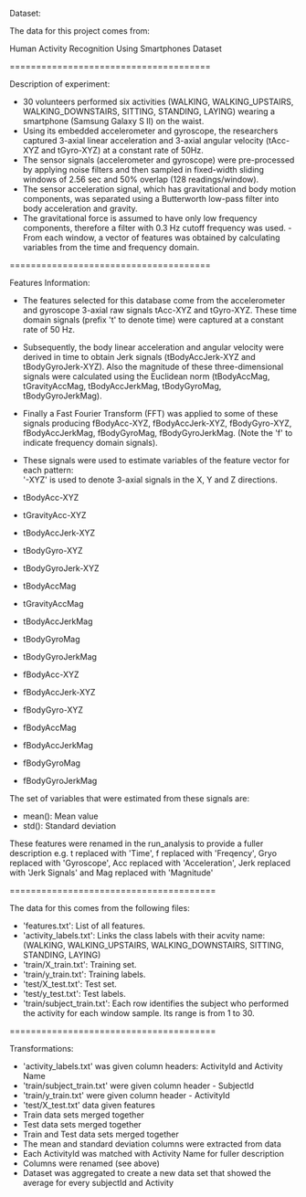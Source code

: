 Dataset:

The data for this project comes from:

Human Activity Recognition Using Smartphones Dataset

======================================

Description of experiment:

- 30 volunteers performed six activities (WALKING, WALKING_UPSTAIRS, WALKING_DOWNSTAIRS, SITTING, STANDING, LAYING) wearing a smartphone    (Samsung Galaxy S II) on the waist. 
- Using its embedded accelerometer and gyroscope, the researchers captured 3-axial linear acceleration and 3-axial angular velocity       (tAcc-XYZ and tGyro-XYZ) at a constant rate of 50Hz. 
- The sensor signals (accelerometer and gyroscope) were pre-processed by applying noise filters and then sampled in fixed-width sliding   windows of 2.56 sec and 50% overlap (128 readings/window). 
- The sensor acceleration signal, which has gravitational and body motion components, was separated using a Butterworth low-pass filter   into body acceleration and gravity. 
- The gravitational force is assumed to have only low frequency components, therefore a filter with 0.3 Hz cutoff frequency was used.    -  From each window, a vector of features was obtained by calculating variables from the time and frequency domain.

======================================

Features Information:

- The features selected for this database come from the accelerometer and gyroscope 3-axial raw signals tAcc-XYZ and tGyro-XYZ. These     time domain signals (prefix 't' to denote time) were captured at a constant rate of 50 Hz. 
- Subsequently, the body linear acceleration and angular velocity were derived in time to obtain Jerk signals (tBodyAccJerk-XYZ and       tBodyGyroJerk-XYZ). Also the magnitude of these three-dimensional signals were calculated using the Euclidean norm (tBodyAccMag,         tGravityAccMag, tBodyAccJerkMag, tBodyGyroMag, tBodyGyroJerkMag). 
- Finally a Fast Fourier Transform (FFT) was applied to some of these signals producing fBodyAcc-XYZ, fBodyAccJerk-XYZ, fBodyGyro-XYZ,     fBodyAccJerkMag, fBodyGyroMag, fBodyGyroJerkMag. (Note the 'f' to indicate frequency domain signals). 
- These signals were used to estimate variables of the feature vector for each pattern:  
  '-XYZ' is used to denote 3-axial signals in the X, Y and Z directions.

- tBodyAcc-XYZ
- tGravityAcc-XYZ
- tBodyAccJerk-XYZ
- tBodyGyro-XYZ
- tBodyGyroJerk-XYZ
- tBodyAccMag
- tGravityAccMag
- tBodyAccJerkMag
- tBodyGyroMag
- tBodyGyroJerkMag
- fBodyAcc-XYZ
- fBodyAccJerk-XYZ
- fBodyGyro-XYZ
- fBodyAccMag
- fBodyAccJerkMag
- fBodyGyroMag
- fBodyGyroJerkMag

The set of variables that were estimated from these signals are: 

- mean(): Mean value
- std(): Standard deviation

These features were renamed in the run_analysis to provide a fuller description e.g. t replaced with 'Time', f replaced with 'Freqency', Gryo replaced with 'Gyroscope', Acc replaced with 'Acceleration', Jerk replaced with 'Jerk Signals' and Mag replaced with 'Magnitude'

=======================================

The data for this comes from the following files:

- 'features.txt': List of all features.
- 'activity_labels.txt': Links the class labels with their acvity name: (WALKING, WALKING_UPSTAIRS, WALKING_DOWNSTAIRS, SITTING, STANDING, LAYING)
- 'train/X_train.txt': Training set.
- 'train/y_train.txt': Training labels.
- 'test/X_test.txt': Test set.
- 'test/y_test.txt': Test labels.
- 'train/subject_train.txt': Each row identifies the subject who performed the activity for each window sample. Its range is from 1 to 30. 

=======================================

Transformations:

- 'activity_labels.txt' was given column headers: ActivityId and Activity Name
- 'train/subject_train.txt' were given column header - SubjectId
- 'train/y_train.txt' were given column header - ActivityId
- 'test/X_test.txt' data given features 
- Train data sets merged together
- Test data sets merged together
- Train and Test data sets merged together
- The mean and standard deviation columns were extracted from data
- Each ActivityId was matched with Activity Name for fuller description
- Columns were renamed (see above)
- Dataset was aggregated to create a new data set that showed the average for every subjectId and Activity





